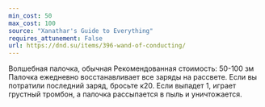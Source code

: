 ```yaml
---
min_cost: 50
max_cost: 100
source: "Xanathar's Guide to Everything"
requires_attunement: False
url: https://dnd.su/items/396-wand-of-conducting/
---
```


Волшебная палочка, обычная
Рекомендованная стоимость: 50-100 зм
Палочка ежедневно восстанавливает все заряды на рассвете. Если вы потратили последний заряд, бросьте к20. Если выпадет 1, играет грустный тромбон, а палочка рассыпается в пыль и уничтожается.